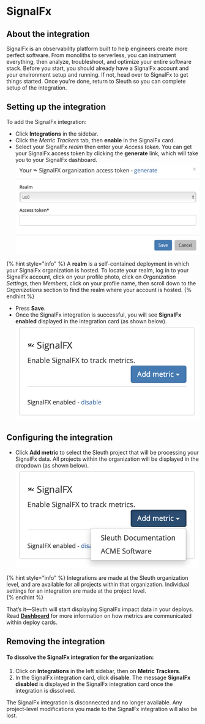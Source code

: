 # SignalFx

## About the integration

SignalFx is an observability platform built to help engineers create more perfect software. From monoliths to serverless, you can instrument everything, then analyze, troubleshoot, and optimize your entire software stack. Before you start, you should already have a SignalFx account and your environment setup and running. If not, head over to SignalFx to get things started. Once you're done, return to Sleuth so you can complete setup of the integration. 

## Setting up the integration

To add the SignalFx integration:

* Click **Integrations** in the sidebar.
* Click the _Metric Trackers_ tab, then **enable** in the SignalFx card.
* Select your SignalFx _realm_ then enter your _Access token_. You can get your SignalFx access token by clicking the **generate** link, which will take you to your SignalFx dashboard. ![](../../../.gitbook/assets/signalfx-integration-sleuth.png) 

{% hint style="info" %}
A **realm** is a self-contained deployment in which your SignalFx organization is hosted. To locate your realm, log in to your SignalFx account, click on your profile photo, click on _Organization Settings_, then _Members_, click on your profile name, then scroll down to the _Organizations_ section to find the realm where your account is hosted. 
{% endhint %}

* Press **Save**. 
* Once the SignalFx integration is successful, you will see **SignalFx enabled** displayed in the integration card \(as shown below\).  ![](../../../.gitbook/assets/signalfx-integration-enabled-dropdown.png) 

## Configuring the integration

* Click **Add metric** to select the Sleuth project that will be processing your SignalFx data. All projects within the organization will be displayed in the dropdown \(as shown below\).  ![](../../../.gitbook/assets/signalfx-integration-enabled-select.png) 

{% hint style="info" %}
Integrations are made at the Sleuth organization level, and are available for all projects within that organization. Individual settings for an integration are made at the project level.  
{% endhint %}

That’s it—Sleuth will start displaying SignalFx impact data in your deploys. Read [**Dashboard**]() for more information on how metrics are communicated within deploy cards. 

## Removing the integration

#### To dissolve the SignalFx integration for the organization: 

1. Click on **Integrations** in the left sidebar, then on **Metric Trackers**. 
2. In the SignalFx integration card, click **disable**. The message **SignalFx disabled** is displayed in the SignalFx integration card once the integration is dissolved.

The SignalFx integration is disconnected and no longer available. Any project-level modifications you made to the SignalFx integration will also be lost.

